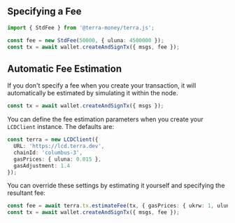 ## Specifying a Fee

```ts
import { StdFee } from '@terra-money/terra.js';

const fee = new StdFee(50000, { uluna: 4500000 });
const tx = await wallet.createAndSignTx({ msgs, fee });
```

## Automatic Fee Estimation

If you don't specify a fee when you create your transaction, it will automatically be estimated by simulating it within the node.

```ts
const tx = await wallet.createAndSignTx({ msgs });
```

You can define the fee estimation parameters when you create your `LCDClient` instance. The defaults are:

```ts
const terra = new LCDClient({
  URL: 'https://lcd.terra.dev',
  chainId: 'columbus-3',
  gasPrices: { uluna: 0.015 },
  gasAdjustment: 1.4
});
```

You can override these settings by estimating it yourself and specifying the resultant fee:

```ts
const fee = await terra.tx.estimateFee(tx, { gasPrices: { ukrw: 1, uluna: 5 } });
const tx = await wallet.createAndSignTx({ msgs, fee });
```
